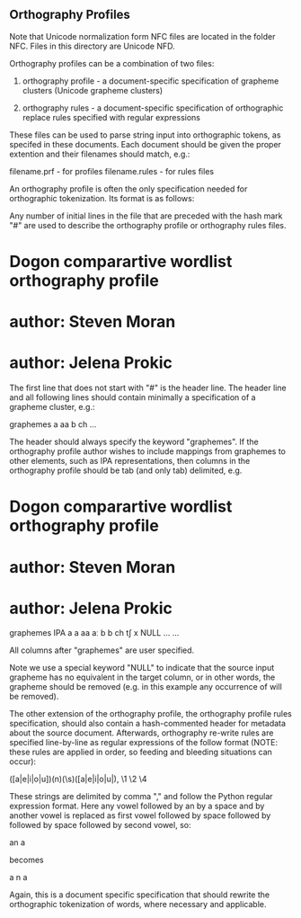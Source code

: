 Orthography Profiles
--------------------

Note that Unicode normalization form NFC files are located in the folder NFC. Files in this directory are Unicode NFD.

Orthography profiles can be a combination of two files:

1. orthography profile - a document-specific specification of grapheme clusters (Unicode grapheme clusters)

2. orthography rules - a document-specific specification of orthographic replace rules specified with regular expressions

These files can be used to parse string input into orthographic tokens, as specifed in these documents. Each document should be given the proper extention and their filenames should match, e.g.:

filename.prf - for profiles
filename.rules - for rules files 

An orthography profile is often the only specification needed for orthographic tokenization. Its format is as follows:

Any number of initial lines in the file that are preceded with the hash mark "#" are used to describe the orthography profile or orthography rules files. 

# Dogon comparartive wordlist orthography profile
#
# author: Steven Moran
# author: Jelena Prokic

The first line that does not start with "#" is the header line. The header line and all following lines should contain minimally a specification of a grapheme cluster, e.g.:

graphemes
a
aa
b
ch
...

The header should always specify the keyword "graphemes". If the orthography profile author wishes to include mappings from graphemes to other elements, such as IPA representations, then columns in the orthography profile should be tab (and only tab) delimited, e.g.

# Dogon comparartive wordlist orthography profile
#
# author: Steven Moran
# author: Jelena Prokic
graphemes IPA
a	  a
aa	  aː
b	  b
ch	  tʃ
x	  NULL
...	  ...

All columns after "graphemes" are user specified.

Note we use a special keyword "NULL" to indicate that the source input grapheme has no equivalent in the target column, or in other words, the grapheme should be removed (e.g. in this example any occurrence of <x> will be removed).

The other extension of the orthography profile, the orthography profile rules specification, should also contain a hash-commented header for metadata about the source document. Afterwards, orthography re-write rules are specified line-by-line as regular expressions of the follow format (NOTE: these rules are applied in order, so feeding and bleeding situations can occur):

([a|e|i|o|u])(n)(\s)([a|e|i|o|u|), \1 \2 \4

These strings are delimited by comma "," and follow the Python regular expression format. Here any vowel followed by an <n> by a space and by another vowel is replaced as first vowel followed by space followed by <n> followed by space followed by second vowel, so:

an a

becomes

a n a

Again, this is a document specific specification that should rewrite the orthographic tokenization of words, where necessary and applicable.
